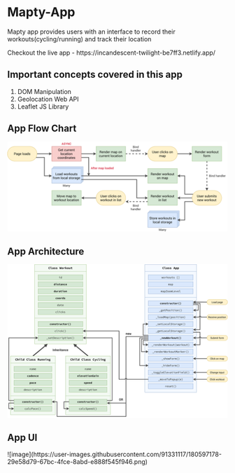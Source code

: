 # Mapty-App
<p> Mapty app provides users with an interface to record their workouts(cycling/running) and track their location </p>
<p> Checkout the live app - https://incandescent-twilight-be7ff3.netlify.app/ </p>
<h2> Important concepts covered in this app </h2>
<ol>
  <li> DOM Manipulation </li>
  <li> Geolocation Web API </li>
  <li> Leaflet JS Library </li>
  </ol>
<h2> App Flow Chart </h2>
<img src="Mapty-flowchart.png">
<h2> App Architecture </h2>
<img src="Mapty-architecture-final.png">
<h2> App UI </h2>
![image](https://user-images.githubusercontent.com/91331117/180597178-29e58d79-67bc-4fce-8abd-e888f545f946.png)



